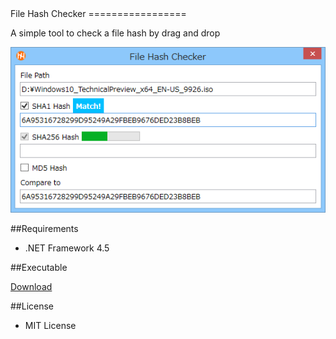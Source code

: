 ﻿<link href="Materials/markdown.css" rel="stylesheet"></link>
File Hash Checker
=================

A simple tool to check a file hash by drag and drop

![Screenshot](Materials/filehashchecker.png)

##Requirements

 * .NET Framework 4.5

##Executable

<a class="download" href="https://github.com/emoacht/FileHashChecker/releases/download/1.1.1/FileHashChecker111.zip">Download</a>

##License

 - MIT License

